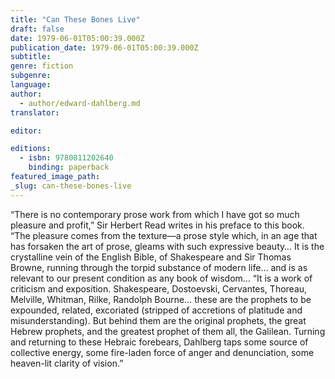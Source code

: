 ```yaml
---
title: "Can These Bones Live"
draft: false
date: 1979-06-01T05:00:39.000Z
publication_date: 1979-06-01T05:00:39.000Z
subtitle:
genre: fiction
subgenre:
language:
author:
  - author/edward-dahlberg.md
translator:

editor:

editions:
  - isbn: 9780811202640
    binding: paperback
featured_image_path:
_slug: can-these-bones-live
---
```


“There is no contemporary prose work from which I have got so much pleasure and profit,” Sir Herbert Read writes in his preface to this book. “The pleasure comes from the texture––a prose style which, in an age that has forsaken the art of prose, gleams with such expressive beauty… It is the crystalline vein of the English Bible, of Shakespeare and Sir Thomas Browne, running through the torpid substance of modern life… and is as relevant to our present condition as any book of wisdom… “It is a work of criticism and exposition. Shakespeare, Dostoevski, Cervantes, Thoreau, Melville, Whitman, Rilke, Randolph Bourne… these are the prophets to be expounded, related, excoriated (stripped of accretions of platitude and misunderstanding). But behind them are the original prophets, the great Hebrew prophets, and the greatest prophet of them all, the Galilean. Turning and returning to these Hebraic forebears, Dahlberg taps some source of collective energy, some fire-laden force of anger and denunciation, some heaven-lit clarity of vision.”

